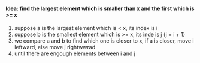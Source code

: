 #### Idea: find the largest element which is smaller than x and the first which is >= x
1. suppose a is the largest element which is < x, its index is i
2. suppose b is the smallest element which is >= x, its inde is j (j = i + 1)
3. we compare a and b to find which one is closer to x, if a is closer, move i leftward, else move j rightwwrad
4. until there are engough elements between i and j 